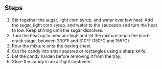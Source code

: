 ## Steps

1. Stir together the sugar, light corn syrup, and water over low heat. Add the sugar, light corn syrup, and water to the saucepan and turn the heat to low. Keep stirring until the sugar dissolves.
2. Turn the heat up to medium-high and let the mixture reach the hard-crack stage, between 300°F and 310°F (150°C and 155°C).
3. Pour the mixture onto the baking sheet.
4. Cut the candy into small squares or rectangles using a sharp knife.
5. Let the candy harden before removing it from the tray.
6. Store the candy in an airtight container.

